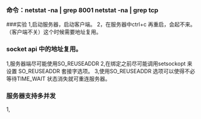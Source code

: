 ### 命令：netstat -na | grep 8001 netstat -na | grep tcp
###实验 
1,启动服务器，启动客户端。
2，在服务器中ctrl+c 再重启，会起不来。（客户端不关）这个时候需要地址复用。
### socket api 中的地址复用。
1,服务器端尽可能使用SO_REUSEADDR
2,在绑定之前尽可能调用setsockopt 来设置 SO_REUSEADDR 套接字选项。
3,使用SO_REUSEADDR 选项可以使得不必等待TIME_WAIT 状态消失就可重连服务器。
### 服务器支持多并发
1,
